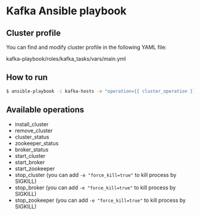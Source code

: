 # Kafka Ansible playbook

## Cluster profile

You can find and modify cluster profile in the following YAML file:

kafka-playbook/roles/kafka_tasks/vars/main.yml

## How to run

```bash
$ ansible-playbook -i kafka-hosts -e "operation={{ cluster_operation }}" kafka_tasks.yml
```
## Available operations

* install_cluster
* remove_cluster
* cluster_status
* zookeeper_status
* broker_status
* start_cluster
* start_broker
* start_zookeeper
* stop_cluster (you can add ```-e "force_kill=true"``` to kill process by SIGKILL)
* stop_broker (you can add ```-e "force_kill=true"``` to kill process by SIGKILL)
* stop_zookeeper (you can add ```-e "force_kill=true"``` to kill process by SIGKILL)
